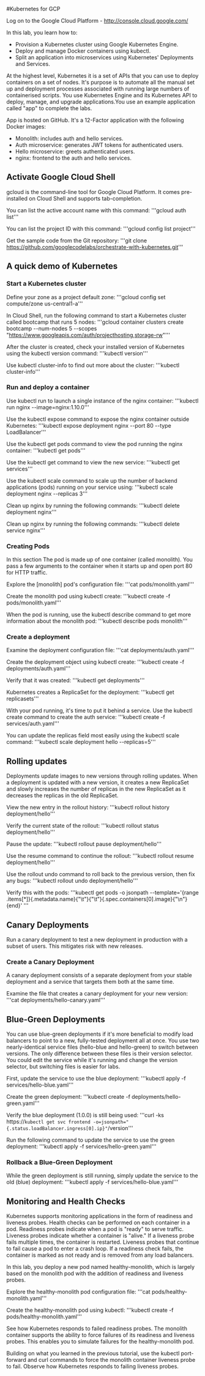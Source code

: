 #Kubernetes for GCP

Log on to the Google Cloud Platform - http://console.cloud.google.com/

In this lab, you learn how to:
- Provision a Kubernetes cluster using Google Kubernetes Engine.
- Deploy and manage Docker containers using kubectl.
- Split an application into microservices using Kubernetes' Deployments and Services.

At the highest level, Kubernetes it is a set of APIs that you can use to deploy containers on a set of nodes. It's purpose is to automate all the manual set up and deployment processes associated with running large numbers of containerised scripts. You use Kubernetes Engine and its Kubernetes API to deploy, manage, and upgrade applications.You use an example application called "app" to complete the labs.

App is hosted on GitHub. It's a 12-Factor application with the following Docker images:

- Monolith: includes auth and hello services.
- Auth microservice: generates JWT tokens for authenticated users.
- Hello microservice: greets authenticated users.
- nginx: frontend to the auth and hello services.

## Activate Google Cloud Shell

gcloud is the command-line tool for Google Cloud Platform. It comes pre-installed on Cloud Shell and supports tab-completion.

You can list the active account name with this command: '''gcloud auth list'''

You can list the project ID with this command: '''gcloud config list project'''

Get the sample code from the Git repository: '''git clone https://github.com/googlecodelabs/orchestrate-with-kubernetes.git'''

## A quick demo of Kubernetes

### Start a Kubernetes cluster

Define your zone as a project default zone: '''gcloud config set compute/zone us-central1-a'''

In Cloud Shell, run the following command to start a Kubernetes cluster called bootcamp that runs 5 nodes: '''gcloud container clusters create bootcamp --num-nodes 5 --scopes "https://www.googleapis.com/auth/projecthosting,storage-rw"'''

After the cluster is created, check your installed version of Kubernetes using the kubectl version command: '''kubectl version'''

Use kubectl cluster-info to find out more about the cluster: '''kubectl cluster-info'''

### Run and deploy a container

Use kubectl run to launch a single instance of the nginx container: '''kubectl run nginx --image=nginx:1.10.0'''

Use the kubectl expose command to expose the nginx container outside Kubernetes: '''kubectl expose deployment nginx --port 80 --type LoadBalancer'''

Use the kubectl get pods command to view the pod running the nginx container: '''kubectl get pods'''

Use the kubectl get command to view the new service: '''kubectl get services'''

Use the kubectl scale command to scale up the number of backend applications (pods) running on your service using: '''kubectl scale deployment nginx --replicas 3'''

Clean up nginx by running the following commands: '''kubectl delete deployment nginx'''

Clean up nginx by running the following commands: '''kubectl delete service nginx'''

### Creating Pods

In this section The pod is made up of one container (called monolith). You pass a few arguments to the container when it starts up and open port 80 for HTTP traffic.

Explore the [monolith] pod's configuration file: '''cat pods/monolith.yaml'''

Create the monolith pod using kubectl create: '''kubectl create -f pods/monolith.yaml'''

When the pod is running, use the kubectl describe command to get more information about the monolith pod: '''kubectl describe pods monolith'''

### Create a deployment

Examine the deployment configuration file: '''cat deployments/auth.yaml'''

Create the deployment object using kubectl create: '''kubectl create -f deployments/auth.yaml'''

Verify that it was created: '''kubectl get deployments'''

Kubernetes creates a ReplicaSet for the deployment: '''kubectl get replicasets'''

With your pod running, it's time to put it behind a service. Use the kubectl create command to create the auth service: '''kubectl create -f services/auth.yaml'''

You can update the replicas field most easily using the kubectl scale command: '''kubectl scale deployment hello --replicas=5'''

## Rolling updates

Deployments update images to new versions through rolling updates. When a deployment is updated with a new version, it creates a new ReplicaSet and slowly increases the number of replicas in the new ReplicaSet as it decreases the replicas in the old ReplicaSet.

View the new entry in the rollout history: '''kubectl rollout history deployment/hello'''

Verify the current state of the rollout: '''kubectl rollout status deployment/hello'''

Pause the update: '''kubectl rollout pause deployment/hello'''

Use the resume command to continue the rollout: '''kubectl rollout resume deployment/hello'''

Use the rollout undo command to roll back to the previous version, then fix any bugs: '''kubectl rollout undo deployment/hello'''

Verify this with the pods: '''kubectl get pods -o jsonpath --template='{range .items[*]}{.metadata.name}{"\t"}{"\t"}{.spec.containers[0].image}{"\n"}{end}' '''

## Canary Deployments

Run a canary deployment to test a new deployment in production with a subset of users. This mitigates risk with new releases.

### Create a Canary Deployment

A canary deployment consists of a separate deployment from your stable deployment and a service that targets them both at the same time.

Examine the file that creates a canary deployment for your new version: '''cat deployments/hello-canary.yaml'''

## Blue-Green Deployments

You can use blue-green deployments if it's more beneficial to modify load balancers to point to a new, fully-tested deployment all at once. You use two nearly-identical service files (hello-blue and hello-green) to switch between versions. The only difference between these files is their version selector. You could edit the service while it's running and change the version selector, but switching files is easier for labs.

First, update the service to use the blue deployment: '''kubectl apply -f services/hello-blue.yaml'''

Create the green deployment: '''kubectl create -f deployments/hello-green.yaml'''

Verify the blue deployment (1.0.0) is still being used: '''curl -ks https://`kubectl get svc frontend -o=jsonpath="{.status.loadBalancer.ingress[0].ip}"`/version'''

Run the following command to update the service to use the green deployment: '''kubectl apply -f services/hello-green.yaml'''

### Rollback a Blue-Green Deployment

While the green deployment is still running, simply update the service to the old (blue) deployment: '''kubectl apply -f services/hello-blue.yaml'''

## Monitoring and Health Checks

Kubernetes supports monitoring applications in the form of readiness and liveness probes. Health checks can be performed on each container in a pod. Readiness probes indicate when a pod is "ready" to serve traffic. Liveness probes indicate whether a container is "alive." If a liveness probe fails multiple times, the container is restarted. Liveness probes that continue to fail cause a pod to enter a crash loop. If a readiness check fails, the container is marked as not ready and is removed from any load balancers.

In this lab, you deploy a new pod named healthy-monolith, which is largely based on the monolith pod with the addition of readiness and liveness probes.

Explore the healthy-monolith pod configuration file: '''cat pods/healthy-monolith.yaml'''

Create the healthy-monolith pod using kubectl: '''kubectl create -f pods/healthy-monolith.yaml'''

See how Kubernetes responds to failed readiness probes. The monolith container supports the ability to force failures of its readiness and liveness probes. This enables you to simulate failures for the healthy-monolith pod.

Building on what you learned in the previous tutorial, use the kubectl port-forward and curl commands to force the monolith container liveness probe to fail. Observe how Kubernetes responds to failing liveness probes.

